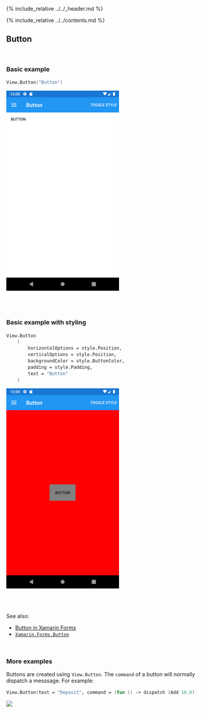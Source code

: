 {% include_relative ../../_header.md %}

{% include_relative ../../contents.md %}

Button
--------

<br /> 

### Basic example


```fsharp 
View.Button("Button")
```

<img src="../../images/views/Button-adr-basic.png" width="300">

<br /> <br /> 

### Basic example with styling

```fsharp 
View.Button
    (
        horizontalOptions = style.Position,
        verticalOptions = style.Position,
        backgroundColor = style.ButtonColor,
        padding = style.Padding,
        text = "Button"
    )
```


<img src="../../images/views/Button-adr-styled.png" width="300">

<br /> <br /> 

See also:

* [Button in Xamarin Forms](https://docs.microsoft.com/en-us/xamarin/xamarin-forms/user-interface/Button)
* [`Xamarin.Forms.Button`](https://docs.microsoft.com/en-us/dotnet/api/Xamarin.Forms.Button)

<br /> 

### More examples

Buttons are created using `View.Button`. The `command` of a button will normally dispatch a messsage.  For example:

```fsharp 
View.Button(text = "Deposit", command = (fun () -> dispatch (Add 10.0)))
```
<img src="https://user-images.githubusercontent.com/52166903/60180200-5dfc5b00-9817-11e9-87d1-e3d254b1cf2b.png" width="400">